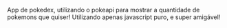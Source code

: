 App de pokedex, utilizando o pokeapi para mostrar a quantidade de pokemons que quiser!
Utilizando apenas javascript puro, e super amigável!